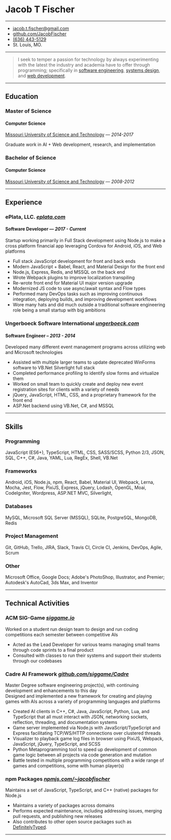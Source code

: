 Jacob T Fischer
===============

---

- <jacob.t.fischer@gmail.com>
- [github.com/JacobFischer]
- [(636) 443-5129]
- St. Louis, MO.

---

> I seek to temper a passion for technology by always experimenting with the latest the industry and academia have to
> offer through programming; specifically in [software engineering], [systems design], and [web development].

---

Education
---------

### Master of Science
#### Computer Science

[Missouri University of Science and Technology] — *2014-2017*

Graduate work in AI + Web development, research, and implementation

### Bachelor of Science
#### Computer Science

[Missouri University of Science and Technology] — *2008-2012*

---

Experience
----------

### ePlata, LLC. _[eplata.com]_
#### Software Developer — _2017 - Current_

Startup working primarily in Full Stack development using Node.js to make a cross platform financial app leveraging
Cordova for Android, iOS, and Web platforms

- Full stack JavaScript development for front and back ends
- Modern JavaScript + Babel, React, and Material Design for the front end
- Node.js, Express, Redis, and MSSQL on the back end
- Wrote Webpack plugins to improve localization transpiling
- Re-wrote front end for Material UI major version upgrade
- Modernized JS code to use async/await syntax and Flow types
- Performed many DevOps tasks such as improving continuous integration, deploying builds, and improving development workflows
- Wore many hats and did much outside a traditional software engineering role being a small startup with big ambitions

### Ungerboeck Software International _[ungerboeck.com]_
#### Software Engineer – _2013 - 2014_

Developed many different event management programs across utilizing web and Microsoft technologies

- Assisted with multiple larger teams to update deprecated WinForms software to VB.Net Silverlight full stack
- Completed performance profiling to identify slow forms and virtualize them
- Worked on small team to quickly create and deploy new event registration sites for clients with a variety of needs
- jQuery, JavaScript, HTML, CSS, and a proprietary framework for the front end
- ASP.Net backend using VB.Net, C#, and MSSQL

---

Skills
------

### Programming

JavaScript (ES6+), TypeScript, HTML, CSS, SASS/SCSS, Python 2/3, JSON, SQL, C++, C#, Java, YAML, Lua, RegEx, Shell,
VB.Net

### Frameworks

Android, iOS, Node.js, npm, React, Babel, Material UI, Webpack, Lerna, Mocha, Jest, Flow, PixiJS, Express,
jQuery, Lodash, OpenGL, Moai, CodeIgniter, Wordpress, ASP.NET MVC, Silverlight,

### Databases

MySQL, Microsoft SQL Server (MSSQL), SQLite, PostgreSQL, MongoDB, Redis

### Project Management

Git, GitHub, Trello, JIRA, Slack, Travis CI, Circle CI, Jenkins, DevOps, Agile, Scrum

### Other

Microsoft Office, Google Docs; Adobe's PhotoShop, Illustrator, and Premier; Autodesk's AutoCad, 3ds Max, and Inventor

---

Technical Activities
--------------------

### ACM SIG-Game _[siggame.io]_

Worked on a student run design team to design and run coding competitions each semester between competitive AIs

- Acted as the Lead Developer for various teams managing small teams through code sprints to a final product
- Consulted with classes to run their systems and support their students through our codebases

### Cadre AI Framework _[github.com/siggame/Cadre]_

Master Degree software engineering project(s), with continuing development and enhancements to this day\
Designed and implemented a new framework for creating and playing games with AIs across a variety of programming
languages and platforms

- Created AI clients in C++, C#, Java, JavaScript, Python, Lua, and TypeScript that all must interact with JSON, networking sockets, reflection, threading, and documentation systems
- Game server implemented via Node.js with JavaScript/TypeScript and Express facilitating TCP/WS/HTTP connections over clustered threads
- Visualizer to playback game log files in browser using PixiJS, Webpack, JavaScript, jQuery, TypeScript, and SCSS
- Python Metaprogramming tool to speed up development of common game logic between all projects via code generation and mutation
- Battle tested in multiple programming competitions with a wide range of games and competitions, some with human player(s)

### npm Packages _[npmjs.com/~jacobfischer]_

Maintains a set of JavaScript, TypeScript, and C++ (native) packages for Node.js

- Maintains a variety of packages across domains
- Performs expected maintenance, including addressing issues, merging pull requests, and publishing new releases
- Also contributes to other open source packages such as [DefinitelyTyped].

---

[//]: # (The following are the actual urls to the links above)

[github.com/JacobFischer]: http://github.com/JacobFischer/
[(636) 443-5129]: tel:6364435129

[software engineering]: https://wikipedia.org/wiki/Software_engineering
[systems design]: https://wikipedia.org/wiki/Systems_design
[web development]: https://wikipedia.org/wiki/Web_development

[Missouri University of Science and Technology]: http://mst.edu/

[eplata.com]: http://eplata.com/
[ungerboeck.com]: https://ungerboeck.com/

[siggame.io]: http://siggame.io/
[github.com/siggame/Cadre]: https://github.com/siggame/Cadre
[npmjs.com/~jacobfischer]: https://npmjs.com/~jacobfischer
[DefinitelyTyped]: https://github.com/DefinitelyTyped/DefinitelyTyped
